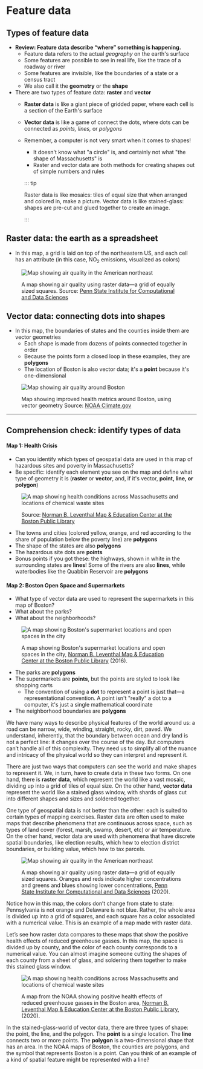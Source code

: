 # Feature data

## Types of feature data

* **Review: Feature data describe “where” something is happening.**
  * Feature data refers to the actual *geography* on the earth's surface
  * Some features are possible to see in real life, like the trace of a roadway or river
  * Some features are invisible, like the boundaries of a state or a census tract
  * We also call it the **geometry** or the **shape**
* There are two types of feature data: **raster** and **vector**
  * **Raster data** is like a giant piece of gridded paper, where each cell is a section of the Earth's surface
  * **Vector data**  is like a game of connect the dots, where dots can be connected as *points, lines,* or *polygons* 
  * Remember, a computer is not very smart when it comes to shapes!
    * It doesn't know what "a circle" is, and certainly not what "the shape of Massachusetts" is
    * Raster and vector data are both methods for creating shapes out of simple numbers and rules

    ::: tip

    Raster data is like mosaics: tiles of equal size that when arranged and colored in, make a picture. Vector data is like stained-glass: shapes are pre-cut and glued together to create an image.

    :::

## Raster data: the earth as a spreadsheet

* In this map, a grid is laid on top of the northeastern US, and each cell has an attribute (in this case, NO<sub>2</sub> emissions, visualized as colors)

<figure>

![Map showing air quality in the American northeast](./media/RasterMapExampleAirQuality.jpeg)

<figcaption>

A map showing air quality using raster data—a grid of equally sized squares. Source: [Penn State Institute for Computational and Data Sciences](https://www.icds.psu.edu/air-quality-data-during-covid-19-may-help-improve-models-guide-interventions/)

</figcaption>

</figure>

## Vector data: connecting dots into shapes

* In this map, the boundaries of states and the counties inside them are vector geometries
  * Each shape is made from dozens of points connected together in order
  * Because the points form a closed loop in these examples, they are **polygons**
  * The location of Boston is also vector data; it's a **point** because it's one-dimensional

<figure>

![Map showing air quality around Boston](./media/VectorMapExampleBostonDeathRates.png)

<figcaption>

Map showing improved health metrics around Boston, using vector geometry Source: [NOAA Climate.gov](https://www.climate.gov/news-features/featured-images/boston%E2%80%99s-ambitious-climate-plan-could-save-hundreds-lives-and-billions)

</figcaption>

</figure>

---
## Comprehension check: identify types of data

#### Map 1: Health Crisis

* Can you identify which types of geospatial data are used in this map of hazardous sites and poverty in Massachusetts?
* Be specific: identify each element you see on the map and define what type of geometry it is (**raster** or **vector**, and, if it's vector, **point, line, or polygon**)

<figure>

![A map showing health conditions across Massachusetts and locations of chemical waste sites](./media/MassHealthCrisisMap.jpeg)

<figcaption>

Source: [Norman B. Leventhal Map & Education Center at the Boston Public Library](https://collections.leventhalmap.org/search/commonwealth:rr173g31r)

</figcaption>

</figure>

<hideable title = "Check your responses for 'Health Crisis'">

* The towns and cities (colored yellow, orange, and red according to the share of population below the poverty line) are **polygons**
* The shape of the states are also **polygons**
* The hazardous site dots are **points**
* Bonus points if you got these: the highways, shown in white in the surrounding states are **lines**! Some of the rivers are also **lines**, while waterbodies like the Quabbin Reservoir are **polygons**

</hideable>

#### Map 2: Boston Open Space and Supermarkets

* What type of vector data are used to represent the supermarkets in this map of Boston?
* What about the parks?
* What about the neighborhoods?

<figure>

![A map showing Boston's supermarket locations and open spaces in the city](./media/BostonSupermarkets.jpeg)

<figcaption>

A map showing Boston's supermarket locations and open spaces in the city, [Norman B. Leventhal Map & Education Center at the Boston Public Library](https://collections.leventhalmap.org/search/commonwealth:ht250c58r) (2016). 

</figcaption>

</figure>

<hideable title="Check your responses for Boston Open Space and Supermarkets">

* The parks are **polygons**
* The supermarkets are **points**, but the points are styled to look like shopping carts
  * The convention of using a **dot** to represent a point is just that—a representational convention. A point isn't "really" a dot to a computer, it's just a single mathematical coordinate
* The neighborhood boundaries are **polygons**

</hideable>

<hideable title = "Read the full text of this section">

We have many ways to describe physical features of the world around us: a road can be narrow, wide, winding, straight, rocky, dirt, paved. We understand, inherently, that the boundary between ocean and dry land is not a perfect line: it changes over the course of the day. But computers can’t handle all of this complexity. They need us to simplify all of the nuance and intricacy of the physical world so they can interpret and represent it.

There are just two ways that computers can see the world and make shapes to represent it. We, in turn, have to create data in these two forms. On one hand, there is **raster data**, which represent the world like a vast mosaic, dividing up into a grid of tiles of equal size. On the other hand, **vector data** represent the world like a stained glass window, with shards of glass cut into different shapes and sizes and soldered together.

One type of geospatial data is not better than the other: each is suited to certain types of mapping exercises. Raster data are often used to make maps that describe phenomena that are continuous across space, such as types of land cover (forest, marsh, swamp, desert, etc) or air temperature. On the other hand, vector data are used with phenomena that have discrete spatial boundaries, like election results, which hew to election district boundaries, or building value, which hew to tax parcels.

<figure>

![Map showing air quality in the American northeast](./media/RasterMapExampleAirQuality.jpeg)

</figcaption>

A map showing air quality using raster data—a grid of equally sized squares. Oranges and reds indicate higher concentrations and greens and blues showing lower concentrations, [Penn State Institute for Computational and Data Sciences](https://www.icds.psu.edu/air-quality-data-during-covid-19-may-help-improve-models-guide-interventions/) (2020).

</figcaption>

</figure>

Notice how in this map, the colors don’t change from state to state: Pennsylvania is not orange and Delaware is not blue. Rather, the whole area is divided up into a grid of squares, and each square has a color associated with a numerical value. This is an example of a map made with raster data.

Let’s see how raster data compares to these maps that show the positive health effects of reduced greenhouse gasses. In this map, the space is divided up by county, and the color of each county corresponds to a numerical value. You can almost imagine someone cutting the shapes of each county from a sheet of glass, and soldering them together to make this stained glass window.  

<figure>

![A map showing health conditions across Massachusetts and locations of chemical waste sites](./media/MassHealthCrisisMap.jpeg)

<figcaption>

A map from the NOAA showing positive health effects of reduced greenhouse gasses in the Boston area, [Norman B. Leventhal Map & Education Center at the Boston Public Library](https://collections.leventhalmap.org/search/commonwealth:rr173g31r), (2020).

</figcaption>

</figure>

In the stained-glass-world of vector data, there are three types of shape: the point, the line, and the polygon. The **point** is a single location. The **line** connects two or more points. The **polygon** is a two-dimensional shape that has an area. In the NOAA maps of Boston, the counties are polygons, and the symbol that represents Boston is a point. Can you think of an example of a kind of spatial feature might be represented with a line?

</hideable>
